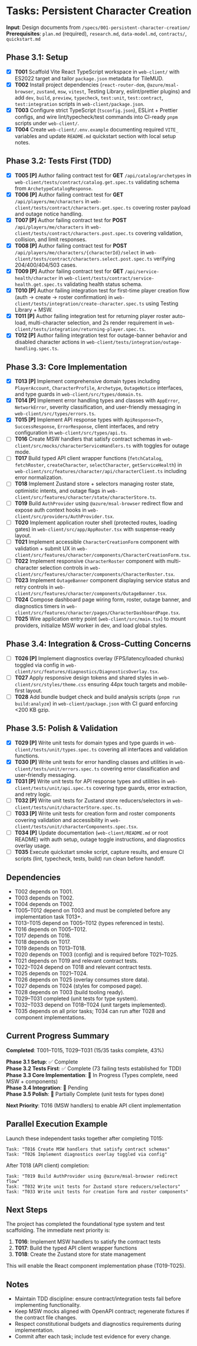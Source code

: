# Tasks: Persistent Character Creation

**Input**: Design documents from `/specs/001-persistent-character-creation/`
**Prerequisites**: `plan.md` (required), `research.md`, `data-model.md`, `contracts/`, `quickstart.md`

## Phase 3.1: Setup
- [x] **T001** Scaffold Vite React TypeScript workspace in `web-client/` with ES2022 target and tailor `package.json` metadata for TileMUD.
- [x] **T002** Install project dependencies (`react-router-dom`, `@azure/msal-browser`, `zustand`, `msw`, `vitest`, Testing Library, eslint/prettier plugins) and add `dev`, `build`, `preview`, `typecheck`, `test:unit`, `test:contract`, `test:integration` scripts in `web-client/package.json`.
- [x] **T003** Configure strict TypeScript (`tsconfig.json`), ESLint + Prettier configs, and wire lint/typecheck/test commands into CI-ready `pnpm` scripts under `web-client/`.
- [x] **T004** Create `web-client/.env.example` documenting required `VITE_` variables and update `README.md` quickstart section with local setup notes.

## Phase 3.2: Tests First (TDD)
- [x] **T005 [P]** Author failing contract test for **GET** `/api/catalog/archetypes` in `web-client/tests/contract/catalog.get.spec.ts` validating schema from `ArchetypeCatalogResponse`.
- [x] **T006 [P]** Author failing contract test for **GET** `/api/players/me/characters` in `web-client/tests/contract/characters.get.spec.ts` covering roster payload and outage notice handling.
- [x] **T007 [P]** Author failing contract test for **POST** `/api/players/me/characters` in `web-client/tests/contract/characters.post.spec.ts` covering validation, collision, and limit responses.
- [x] **T008 [P]** Author failing contract test for **POST** `/api/players/me/characters/{characterId}/select` in `web-client/tests/contract/characters.select.post.spec.ts` verifying 204/400/404/503 cases.
- [x] **T009 [P]** Author failing contract test for **GET** `/api/service-health/character` in `web-client/tests/contract/service-health.get.spec.ts` validating health status schema.
- [x] **T010 [P]** Author failing integration test for first-time player creation flow (auth → create → roster confirmation) in `web-client/tests/integration/create-character.spec.ts` using Testing Library + MSW.
- [x] **T011 [P]** Author failing integration test for returning player roster auto-load, multi-character selection, and 2s render requirement in `web-client/tests/integration/returning-player.spec.ts`.
- [x] **T012 [P]** Author failing integration test for outage-banner behavior and disabled character actions in `web-client/tests/integration/outage-handling.spec.ts`.

## Phase 3.3: Core Implementation
- [x] **T013 [P]** Implement comprehensive domain types including `PlayerAccount`, `CharacterProfile`, `Archetype`, `OutageNotice` interfaces, and type guards in `web-client/src/types/domain.ts`.
- [x] **T014 [P]** Implement error handling types and classes with `AppError`, `NetworkError`, severity classification, and user-friendly messaging in `web-client/src/types/errors.ts`.
- [x] **T015 [P]** Implement API response types with `ApiResponse<T>`, `SuccessResponse`, `ErrorResponse`, client interfaces, and retry configuration in `web-client/src/types/api.ts`.
- [ ] **T016** Create MSW handlers that satisfy contract schemas in `web-client/src/mocks/characterServiceHandlers.ts` with toggles for outage mode.
- [ ] **T017** Build typed API client wrapper functions (`fetchCatalog`, `fetchRoster`, `createCharacter`, `selectCharacter`, `getServiceHealth`) in `web-client/src/features/character/api/characterClient.ts` including error normalization.
- [ ] **T018** Implement Zustand store + selectors managing roster state, optimistic intents, and outage flags in `web-client/src/features/character/state/characterStore.ts`.
- [ ] **T019** Build `AuthProvider` using `@azure/msal-browser` redirect flow and expose auth context hooks in `web-client/src/providers/AuthProvider.tsx`.
- [ ] **T020** Implement application router shell (protected routes, loading gates) in `web-client/src/app/AppRouter.tsx` with suspense-ready layout.
- [ ] **T021** Implement accessible `CharacterCreationForm` component with validation + submit UX in `web-client/src/features/character/components/CharacterCreationForm.tsx`.
- [ ] **T022** Implement responsive `CharacterRoster` component with multi-character selection controls in `web-client/src/features/character/components/CharacterRoster.tsx`.
- [ ] **T023** Implement `OutageBanner` component displaying service status and retry controls in `web-client/src/features/character/components/OutageBanner.tsx`.
- [ ] **T024** Compose dashboard page wiring form, roster, outage banner, and diagnostics timers in `web-client/src/features/character/pages/CharacterDashboardPage.tsx`.
- [ ] **T025** Wire application entry point (`web-client/src/main.tsx`) to mount providers, initialize MSW worker in dev, and load global styles.

## Phase 3.4: Integration & Cross-Cutting Concerns
- [ ] **T026 [P]** Implement diagnostics overlay (FPS/latency/loaded chunks) toggled via config in `web-client/src/features/diagnostics/DiagnosticsOverlay.tsx`.
- [ ] **T027** Apply responsive design tokens and shared styles in `web-client/src/styles/theme.css` ensuring 44px touch targets and mobile-first layout.
- [ ] **T028** Add bundle budget check and build analysis scripts (`pnpm run build:analyze`) in `web-client/package.json` with CI guard enforcing <200 KB gzip.

## Phase 3.5: Polish & Validation
- [x] **T029 [P]** Write unit tests for domain types and type guards in `web-client/tests/unit/types.spec.ts` covering all interfaces and validation functions.
- [x] **T030 [P]** Write unit tests for error handling classes and utilities in `web-client/tests/unit/errors.spec.ts` covering error classification and user-friendly messaging.
- [x] **T031 [P]** Write unit tests for API response types and utilities in `web-client/tests/unit/api.spec.ts` covering type guards, error extraction, and retry logic.
- [ ] **T032 [P]** Write unit tests for Zustand store reducers/selectors in `web-client/tests/unit/characterStore.spec.ts`.
- [ ] **T033 [P]** Write unit tests for creation form and roster components covering validation and accessibility in `web-client/tests/unit/characterComponents.spec.tsx`.
- [ ] **T034 [P]** Update documentation (`web-client/README.md` or root README) with auth setup, outage toggle instructions, and diagnostics overlay usage.
- [ ] **T035** Execute quickstart smoke script, capture results, and ensure CI scripts (lint, typecheck, tests, build) run clean before handoff.

## Dependencies
- T002 depends on T001.
- T003 depends on T002.
- T004 depends on T002.
- T005–T012 depend on T003 and must be completed before any implementation task T013+.
- T013–T015 depend on T005–T012 (types referenced in tests).
- T016 depends on T005–T012.
- T017 depends on T016.
- T018 depends on T017.
- T019 depends on T013–T018.
- T020 depends on T003 (config) and is required before T021–T025.
- T021 depends on T019 and relevant contract tests.
- T022–T024 depend on T018 and relevant contract tests.
- T025 depends on T021–T024.
- T026 depends on T025 (overlay consumes store data).
- T027 depends on T024 (styles for composed page).
- T028 depends on T003 (build tooling ready).
- T029–T031 completed (unit tests for type system).
- T032–T033 depend on T018–T024 (unit targets implemented).
- T035 depends on all prior tasks; T034 can run after T028 and component implementations.

## Current Progress Summary
**Completed**: T001–T015, T029–T031 (15/35 tasks complete, 43%)

**Phase 3.1 Setup**: ✅ Complete  
**Phase 3.2 Tests First**: ✅ Complete (73 failing tests established for TDD)  
**Phase 3.3 Core Implementation**: 🔄 In Progress (Types complete, need MSW + components)  
**Phase 3.4 Integration**: 🔄 Pending  
**Phase 3.5 Polish**: 🔄 Partially Complete (unit tests for types done)

**Next Priority**: T016 (MSW handlers) to enable API client implementation

## Parallel Execution Example
Launch these independent tasks together after completing T015:
```
Task: "T016 Create MSW handlers that satisfy contract schemas"
Task: "T026 Implement diagnostics overlay toggled via config"
```

After T018 (API client) completion:
```
Task: "T019 Build AuthProvider using @azure/msal-browser redirect flow"
Task: "T032 Write unit tests for Zustand store reducers/selectors"
Task: "T033 Write unit tests for creation form and roster components"
```

## Next Steps
The project has completed the foundational type system and test scaffolding. The immediate next priority is:

1. **T016**: Implement MSW handlers to satisfy the contract tests
2. **T017**: Build the typed API client wrapper functions  
3. **T018**: Create the Zustand store for state management

This will enable the React component implementation phase (T019-T025).

## Notes
- Maintain TDD discipline: ensure contract/integration tests fail before implementing functionality.
- Keep MSW mocks aligned with OpenAPI contract; regenerate fixtures if the contract file changes.
- Respect constitutional budgets and diagnostics requirements during implementation.
- Commit after each task; include test evidence for every change.
